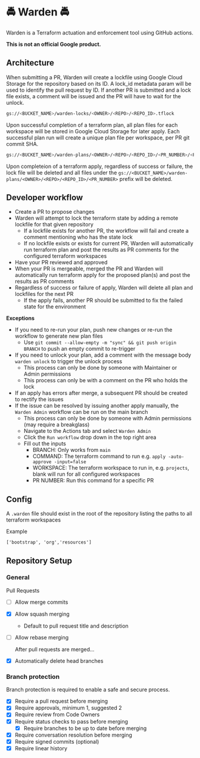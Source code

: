 # 🚔 Warden 🚔

Warden is a Terraform actuation and enforcement tool using GitHub actions.

**This is not an official Google product.**

## Architecture

When submitting a PR, Warden will create a lockfile using Google Cloud Storage for the repository based on its ID. A lock_id metadata param will be used to identify the pull request by ID. If another PR is submitted and a lock file exists, a comment will be issued and the PR will have to wait for the unlock.

```bash
gs://<BUCKET_NAME>/warden-locks/<OWNER>/<REPO>/<REPO_ID>.tflock
```

Upon successful completion of a terraform plan, all plan files for each workspace will be stored in Google Cloud Storage for later apply. Each successful plan run will create a unique plan file per workspace, per PR git commit SHA.

```bash
gs://<BUCKET_NAME>/warden-plans/<OWNER>/<REPO>/<REPO_ID>/<PR_NUMBER>/<PR_HEAD_SHA>_<BASE64_WORKSPACE_PATH>.tfplan
```

Upon completeion of a terraform apply, regardless of success or failure, the lock file will be deleted and all files under the `gs://<BUCKET_NAME>/warden-plans/<OWNER>/<REPO>/<REPO_ID>/<PR_NUMBER>` prefix will be deleted.

## Developer workflow

- Create a PR to propose changes
- Warden will attempt to lock the terraform state by adding a remote lockfile for that given repository
  - If a lockfile exists for another PR, the workflow will fail and create a comment mentioning who has the state lock
  - If no lockfile exists or exists for current PR, Warden will automatically run terraform plan and post the results as PR comments for the configured terraform workspaces
- Have your PR reviewed and approved
- When your PR is mergeable, merged the PR and Warden will automatically run terraform apply for the proposed plan(s) and post the results as PR comments
- Regardless of success or failure of apply, Warden will delete all plan and lockfiles for the next PR
  - If the apply fails, another PR should be submitted to fix the failed state for the environment

**Exceptions**

- If you need to re-run your plan, push new changes or re-run the workflow to generate new plan files
  - Use `git commit --allow-empty -m "sync" && git push origin BRANCH` to push an empty commit to re-trigger
- If you need to unlock your plan, add a comment with the message body `warden unlock` to trigger the unlock process
  - This process can only be done by someone with Maintainer or Admin permissions
  - This process can only be with a comment on the PR who holds the lock
- If an apply has errors after merge, a subsequent PR should be created to rectify the issues
- If the issue can be resolved by issuing another apply manually, the `Warden Admin` workflow can be run on the main branch
  - This process can only be done by someone with Admin permissions (may require a breakglass)
  - Navigate to the Actions tab and select `Warden Admin`
  - Click the `Run workflow` drop down in the top right area
  - Fill out the inputs
    - BRANCH: Only works from `main`
    - COMMAND: The terraform command to run e.g. `apply -auto-approve -input=false`
    - WORKSPACE: The terraform workspace to run in, e.g. `projects`, blank will run for all configured workspaces
    - PR NUMBER: Run this command for a specific PR

## Config

A `.warden` file should exist in the root of the repository listing the paths to all terraform workspaces

Example

```shell
['bootstrap', 'org','resources']
```

## Repository Setup

### General

Pull Requests

- [ ] Allow merge commits
- [x] Allow squash merging
  - Default to pull request title and description
- [ ] Allow rebase merging

  After pull requests are merged...

- [x] Automatically delete head branches

### Branch protection

Branch protection is required to enable a safe and secure process.

- [x] Require a pull request before merging
- [x] Require approvals, minimum 1, suggested 2
- [x] Require review from Code Owners
- [x] Require status checks to pass before merging
  - [x] Require branches to be up to date before merging
- [x] Require conversation resolution before merging
- [x] Require signed commits (optional)
- [x] Require linear history
